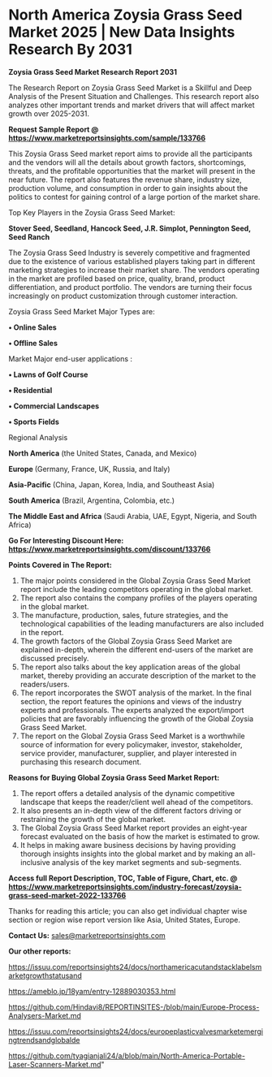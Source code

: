 # North America Zoysia Grass Seed Market 2025 | New Data Insights Research By 2031

<strong>Zoysia Grass Seed Market Research Report 2031</strong>

The Research Report on Zoysia Grass Seed Market is a Skillful and Deep Analysis of the Present Situation and Challenges. This research report also analyzes other important trends and market drivers that will affect market growth over 2025-2031.

<strong>Request Sample Report @ <a href=https://www.marketreportsinsights.com/sample/133766>https://www.marketreportsinsights.com/sample/133766</a></strong>

This Zoysia Grass Seed market report aims to provide all the participants and the vendors will all the details about growth factors, shortcomings, threats, and the profitable opportunities that the market will present in the near future. The report also features the revenue share, industry size, production volume, and consumption in order to gain insights about the politics to contest for gaining control of a large portion of the market share.

Top Key Players in the Zoysia Grass Seed Market:

<strong>Stover Seed, Seedland, Hancock Seed, J.R. Simplot, Pennington Seed, Seed Ranch</strong>

The Zoysia Grass Seed Industry is severely competitive and fragmented due to the existence of various established players taking part in different marketing strategies to increase their market share. The vendors operating in the market are profiled based on price, quality, brand, product differentiation, and product portfolio. The vendors are turning their focus increasingly on product customization through customer interaction.

Zoysia Grass Seed Market Major Types are:

<strong>• Online Sales

• Offline Sales</strong>

Market Major end-user applications :

<strong>• Lawns of Golf Course

• Residential

• Commercial Landscapes

• Sports Fields</strong>

Regional Analysis

</u><strong><b>North America</b></strong> (the United States, Canada, and Mexico)

<strong><b>Europe </b></strong>(Germany, France, UK, Russia, and Italy)

<strong><b>Asia-Pacific</b></strong> (China, Japan, Korea, India, and Southeast Asia)

<strong><b>South America</b></strong> (Brazil, Argentina, Colombia, etc.)

<strong><b>The Middle East and Africa</b></strong> (Saudi Arabia, UAE, Egypt, Nigeria, and South Africa)

<strong>Go For Interesting Discount Here: <a href=https://www.marketreportsinsights.com/discount/133766>https://www.marketreportsinsights.com/discount/133766</a></strong>

<strong>Points Covered in The Report:</strong>
<ol>
  <li>The major points considered in the Global Zoysia Grass Seed Market report include the leading competitors operating in the global market.</li>
  <li>The report also contains the company profiles of the players operating in the global market.</li>
  <li>The manufacture, production, sales, future strategies, and the technological capabilities of the leading manufacturers are also included in the report.</li>
  <li>The growth factors of the Global Zoysia Grass Seed Market are explained in-depth, wherein the different end-users of the market are discussed precisely.</li>
  <li>The report also talks about the key application areas of the global market, thereby providing an accurate description of the market to the readers/users.</li>
  <li>The report incorporates the SWOT analysis of the market. In the final section, the report features the opinions and views of the industry experts and professionals. The experts analyzed the export/import policies that are favorably influencing the growth of the Global Zoysia Grass Seed Market.</li>
  <li>The report on the Global Zoysia Grass Seed Market is a worthwhile source of information for every policymaker, investor, stakeholder, service provider, manufacturer, supplier, and player interested in purchasing this research document.</li>
</ol>
<strong>Reasons for Buying Global Zoysia Grass Seed Market Report:</strong>

<ol>
  <li>The report offers a detailed analysis of the dynamic competitive landscape that keeps the reader/client well ahead of the competitors.</li>
  <li>It also presents an in-depth view of the different factors driving or restraining the growth of the global market.</li>
  <li>The Global Zoysia Grass Seed Market report provides an eight-year forecast evaluated on the basis of how the market is estimated to grow.</li>
  <li>It helps in making aware business decisions by having providing thorough insights insights into the global market and by making an all-inclusive analysis of the key market segments and sub-segments.</li>
</ol>
<strong>Access full Report Description, TOC, Table of Figure, Chart, etc. @ <a href=https://www.marketreportsinsights.com/industry-forecast/zoysia-grass-seed-market-2022-133766>https://www.marketreportsinsights.com/industry-forecast/zoysia-grass-seed-market-2022-133766</a></strong>


Thanks for reading this article; you can also get individual chapter wise section or region wise report version like Asia, United States, Europe.

<strong>Contact Us:</strong>
sales@marketreportsinsights.com

<strong>Our other reports:</strong>

<a href=https://issuu.com/reportsinsights24/docs/northamericacutandstacklabelsmarketgrowthstatusand>https://issuu.com/reportsinsights24/docs/northamericacutandstacklabelsmarketgrowthstatusand</a>

<a href=https://ameblo.jp/18yam/entry-12889030353.html>https://ameblo.jp/18yam/entry-12889030353.html</a>

<a href=https://github.com/Hindavi8/REPORTINSITES-/blob/main/Europe-Process-Analysers-Market.md>https://github.com/Hindavi8/REPORTINSITES-/blob/main/Europe-Process-Analysers-Market.md</a>

<a href=https://issuu.com/reportsinsights24/docs/europeplasticvalvesmarketemergingtrendsandglobalde>https://issuu.com/reportsinsights24/docs/europeplasticvalvesmarketemergingtrendsandglobalde</a>

<a href=https://github.com/tyagianjali24/a/blob/main/North-America-Portable-Laser-Scanners-Market.md>https://github.com/tyagianjali24/a/blob/main/North-America-Portable-Laser-Scanners-Market.md</a>"
